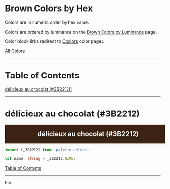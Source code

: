 <style>
  div.color-block {
    text-align: center;
  }

  .color-block {
    width: 100%;
    margin: 0;
    padding: 0.5em;
  }

  .black-pass {
    color: black;
  }

  .white-pass {
    color: white;
  }
</style>

# Brown Colors by Hex

Colors are in numeric order by hex value.

Colors are ordered by luminance on the [Brown Colors by Luminance](./brown-colors-by-luminance.md) page.

Color block links redirect to
<a href="https://coolors.co/" target="_blank" rel="noopener noreferrer">Coolors</a> color pages.

[All Colors](../all-colors.md)

----

# Table of Contents

[délicieux au chocolat (#3B2212))](#délicieux-au-chocolat-3b2212)

----

# délicieux au chocolat (#3B2212)

<div class="color-block" style="background: #3B2212;">
  <a href="https://coolors.co/3b2212" target="_blank" rel="noopener noreferrer">
    <h2 class="color-block white-pass">délicieux au chocolat (#3B2212)</h2>
  </a>
</div>

````typescript
import {_3B2212} from 'palette-colors';

let name: string = _3B2212.NAME;
````

[Table of Contents](#table-of-contents)

----

Fin.

